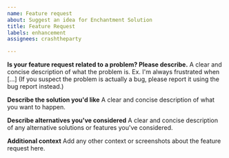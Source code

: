 ```yaml
---
name: Feature request
about: Suggest an idea for Enchantment Solution
title: Feature Request
labels: enhancement
assignees: crashtheparty

---
```


**Is your feature request related to a problem? Please describe.**
A clear and concise description of what the problem is. Ex. I'm always frustrated when [...]
(If you suspect the problem is actually a bug, please report it using the bug report instead.)

**Describe the solution you'd like**
A clear and concise description of what you want to happen.

**Describe alternatives you've considered**
A clear and concise description of any alternative solutions or features you've considered.

**Additional context**
Add any other context or screenshots about the feature request here.
